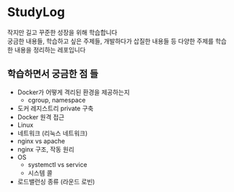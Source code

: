 # StudyLog
작지만 길고 꾸준한 성장을 위해 학습합니다<br>
궁금한 내용들, 학습하고 싶은 주제들, 개발하다가 삽질한 내용들 등 다양한 주제를 학습한 내용을 정리하는 레포입니다

## 학습하면서 궁금한 점 들
- Docker가 어떻게 격리된 환경을 제공하는지
  - cgroup, namespace
- 도커 레지스트리 private 구축
- Docker 원격 접근
- Linux
- 네트워크 (리눅스 네트워크)
- nginx vs apache
- nginx 구조, 작동 원리
- OS
  - systemctl vs service
  - 시스템 콜
- 로드밸런싱 종류 (라운드 로빈)
